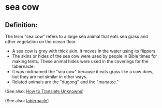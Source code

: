# sea cow #

## Definition: ##

The term "sea cow" refers to a large sea animal that eats sea grass and other vegetation on the ocean floor. 

* A sea cow is grey with thick skin. It moves in the water using its flippers.
* The skins or hides of the sea cow were used by people in Bible times for making tents. These animal hides were used in the coverings for the tabernacle.
* It was nicknamed the "sea cow" because it eats grass like a cow does, but they are not similar in other ways.
* Related animals are the "dugong" and the "manatee."

(See also: [How to Translate Unknowns](https://git.door43.org/Door43/en-ta-translate-vol1/src/master/content/translate_unknown.md))

(See also: [tabernacle](../kt/tabernacle.md))

## 